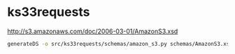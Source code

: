 # ks33requests


http://s3.amazonaws.com/doc/2006-03-01/AmazonS3.xsd

```bash
generateDS -o src/ks33requests/schemas/amazon_s3.py schemas/AmazonS3.xsd 
```
